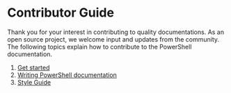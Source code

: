 # Contributor Guide

Thank you for your interest in contributing to quality documentations.
As an open source project, we welcome input and updates from the community.
The following topics explain how to contribute to the PowerShell documentation.

1. [Get started](./contributing/GETSTARTED.md)
2. [Writing PowerShell documentation](./contributing/WRITING.md)
3. [Style Guide](./contributing/STYLE.md)
